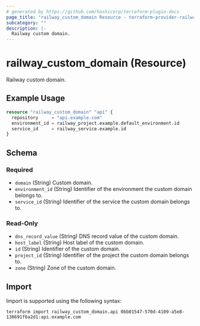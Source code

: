 ```yaml
---
# generated by https://github.com/hashicorp/terraform-plugin-docs
page_title: "railway_custom_domain Resource - terraform-provider-railway"
subcategory: ""
description: |-
  Railway custom domain.
---
```


# railway_custom_domain (Resource)

Railway custom domain.

## Example Usage

```terraform
resource "railway_custom_domain" "api" {
  repository     = "api.example.com"
  environment_id = railway_project.example.default_environment.id
  service_id     = railway_service.example.id
}
```

<!-- schema generated by tfplugindocs -->
## Schema

### Required

- `domain` (String) Custom domain.
- `environment_id` (String) Identifier of the environment the custom domain belongs to.
- `service_id` (String) Identifier of the service the custom domain belongs to.

### Read-Only

- `dns_record_value` (String) DNS record value of the custom domain.
- `host_label` (String) Host label of the custom domain.
- `id` (String) Identifier of the custom domain.
- `project_id` (String) Identifier of the project the custom domain belongs to.
- `zone` (String) Zone of the custom domain.

## Import

Import is supported using the following syntax:

```shell
terraform import railway_custom_domain.api 0bb01547-570d-4109-a5e8-138691f6a2d1:api.example.com
```
